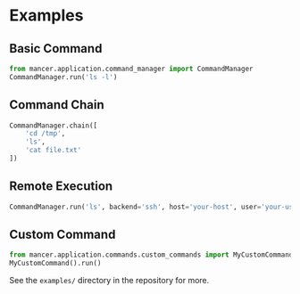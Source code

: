 # Examples

## Basic Command
```python
from mancer.application.command_manager import CommandManager
CommandManager.run('ls -l')
```

## Command Chain
```python
CommandManager.chain([
    'cd /tmp',
    'ls',
    'cat file.txt'
])
```

## Remote Execution
```python
CommandManager.run('ls', backend='ssh', host='your-host', user='your-user')
```

## Custom Command
```python
from mancer.application.commands.custom_commands import MyCustomCommand
MyCustomCommand().run()
```

See the `examples/` directory in the repository for more.

